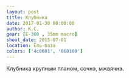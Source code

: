 ```yaml
---
layout: post
title: Клубника
date: 2017-01-30 00:00:00
author: К.С.
gear: [E-300 , 35mm macro]
shoot_date: 2015-07-01
location: Ёль-база
colors: ['4c0601', '060100']
---
```


Клубника крупным планом, сочнэ, мжвячнэ.
